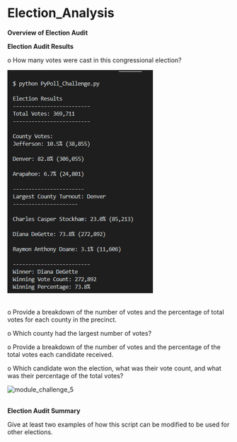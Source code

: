 # Election_Analysis


**Overview of Election Audit**


**Election Audit Results**

   o	How many votes were cast in this congressional election?
   
 ![D1_Election_Results](Analysis/D1_Election_Results.png)<br><br>
        
   o	Provide a breakdown of the number of votes and the percentage of total votes for each county in the precinct.
        
   o	Which county had the largest number of votes?
        
   o	Provide a breakdown of the number of votes and the percentage of the total votes each candidate received.
       
   o	Which candidate won the election, what was their vote count, and what was their percentage of the total votes?


![module_challenge_5](analysis/module_challenge_5.png)<br><br>


**Election Audit Summary**

Give at least two examples of how this script can be modified to be used for other elections.
